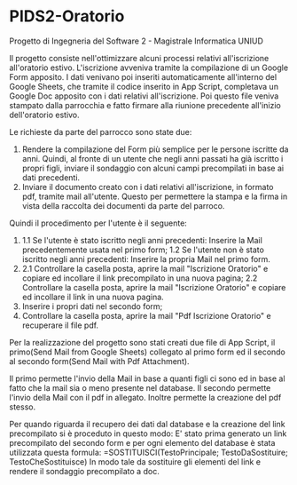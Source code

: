 # PIDS2-Oratorio
Progetto di Ingegneria del Software 2 - Magistrale Informatica UNIUD

Il progetto consiste nell'ottimizzare alcuni processi relativi all'iscrizione all'oratorio estivo. 
L'iscrizione avveniva tramite la compilazione di un Google Form apposito. I dati venivano poi inseriti automaticamente all'interno del Google Sheets, che tramite il codice inserito in App Script, completava un Google Doc apposito con i dati relativi all'iscrizione. Poi questo file veniva stampato dalla parrocchia e fatto firmare alla riunione precedente all'inizio dell'oratorio estivo.

Le richieste da parte del parrocco sono state due:
1. Rendere la compilazione del Form più semplice per le persone iscritte da anni. Quindi, al fronte di un utente che negli anni passati ha già iscritto i propri figli, inviare il sondaggio con alcuni campi precompilati in base ai dati precedenti.
2. Inviare il documento creato con i dati relativi all'iscrizione, in formato pdf, tramite mail all'utente. Questo per permettere la stampa e la firma in vista della raccolta dei documenti da parte del parroco.

Quindi il procedimento per l'utente è il seguente:
1. 1.1 Se l'utente è stato iscritto negli anni precedenti: Inserire la Mail precedentemente usata nel primo form;
   1.2 Se l'utente non è stato iscritto negli anni precedenti: Inserire la propria Mail nel primo form.
2. 2.1 Controllare la casella posta, aprire la mail "Iscrizione Oratorio" e copiare ed incollare il link precompilato in una nuova pagina;
  2.2 Controllare la casella posta, aprire la mail "Iscrizione Oratorio" e copiare ed incollare il link in una nuova pagina.
3. Inserire i propri dati nel secondo form;
4. Controllare la casella posta, aprire la mail "Pdf Iscrizione Oratorio" e recuperare il file pdf.

Per la realizzazione del progetto sono stati creati due file di App Script, il primo(Send Mail from Google Sheets) collegato al primo form ed il secondo al secondo form(Send Mail with Pdf Attachment).

Il primo permette l'invio della Mail in base a quanti figli ci sono ed in base al fatto che la mail sia o meno presente nel database.
Il secondo permette l'invio della Mail con il pdf in allegato. Inoltre permette la creazione del pdf stesso.


Per quando riguarda il recupero dei dati dal database e la creazione del link precompilato si è proceduto in questo modo:
E' stato prima generato un link precompilato del secondo form e per ogni elemento del database è stata utilizzata questa formula: =SOSTITUISCI(TestoPrincipale; TestoDaSostituire; TestoCheSostituisce)
In modo tale da sostituire gli elementi del link e rendere il sondaggio precompilato a doc.

